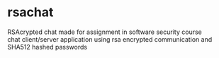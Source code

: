 # rsachat
RSAcrypted chat made for assignment in
software security course<br>
chat client/server application using rsa encrypted
communication and SHA512 hashed passwords


